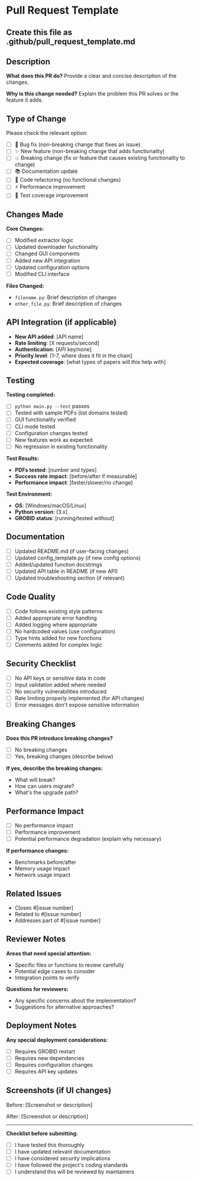 # Pull Request Template

## Create this file as .github/pull_request_template.md


## Description

**What does this PR do?**
Provide a clear and concise description of the changes.

**Why is this change needed?**
Explain the problem this PR solves or the feature it adds.

## Type of Change

Please check the relevant option:

- [ ] 🐛 Bug fix (non-breaking change that fixes an issue)
- [ ] ✨ New feature (non-breaking change that adds functionality)  
- [ ] 💥 Breaking change (fix or feature that causes existing functionality to change)
- [ ] 📚 Documentation update
- [ ] 🔧 Code refactoring (no functional changes)
- [ ] ⚡ Performance improvement
- [ ] 🧪 Test coverage improvement

## Changes Made

**Core Changes:**
- [ ] Modified extractor logic
- [ ] Updated downloader functionality
- [ ] Changed GUI components
- [ ] Added new API integration
- [ ] Updated configuration options
- [ ] Modified CLI interface

**Files Changed:**
- `filename.py`: Brief description of changes
- `other_file.py`: Brief description of changes

## API Integration (if applicable)

- **New API added**: [API name]
- **Rate limiting**: [X requests/second]
- **Authentication**: [API key/none]
- **Priority level**: [1-7, where does it fit in the chain]
- **Expected coverage**: [what types of papers will this help with]

## Testing

**Testing completed:**
- [ ] `python main.py --test` passes
- [ ] Tested with sample PDFs (list domains tested)
- [ ] GUI functionality verified
- [ ] CLI mode tested
- [ ] Configuration changes tested
- [ ] New features work as expected
- [ ] No regression in existing functionality

**Test Results:**
- **PDFs tested**: [number and types]
- **Success rate impact**: [before/after if measurable]
- **Performance impact**: [faster/slower/no change]

**Test Environment:**
- **OS**: [Windows/macOS/Linux]
- **Python version**: [3.x]
- **GROBID status**: [running/tested without]

## Documentation

- [ ] Updated README.md (if user-facing changes)
- [ ] Updated config_template.py (if new config options)
- [ ] Added/updated function docstrings
- [ ] Updated API table in README (if new API)
- [ ] Updated troubleshooting section (if relevant)

## Code Quality

- [ ] Code follows existing style patterns
- [ ] Added appropriate error handling
- [ ] Added logging where appropriate
- [ ] No hardcoded values (use configuration)
- [ ] Type hints added for new functions
- [ ] Comments added for complex logic

## Security Checklist

- [ ] No API keys or sensitive data in code
- [ ] Input validation added where needed
- [ ] No security vulnerabilities introduced
- [ ] Rate limiting properly implemented (for API changes)
- [ ] Error messages don't expose sensitive information

## Breaking Changes

**Does this PR introduce breaking changes?**
- [ ] No breaking changes
- [ ] Yes, breaking changes (describe below)

**If yes, describe the breaking changes:**
- What will break?
- How can users migrate?
- What's the upgrade path?

## Performance Impact

- [ ] No performance impact
- [ ] Performance improvement
- [ ] Potential performance degradation (explain why necessary)

**If performance changes:**
- Benchmarks before/after
- Memory usage impact
- Network usage impact

## Related Issues

- Closes #[issue number]
- Related to #[issue number]
- Addresses part of #[issue number]

## Reviewer Notes

**Areas that need special attention:**
- Specific files or functions to review carefully
- Potential edge cases to consider
- Integration points to verify

**Questions for reviewers:**
- Any specific concerns about the implementation?
- Suggestions for alternative approaches?

## Deployment Notes

**Any special deployment considerations:**
- [ ] Requires GROBID restart
- [ ] Requires new dependencies
- [ ] Requires configuration changes
- [ ] Requires API key updates

## Screenshots (if UI changes)

Before:
[Screenshot or description]

After:
[Screenshot or description]

---

**Checklist before submitting:**
- [ ] I have tested this thoroughly
- [ ] I have updated relevant documentation  
- [ ] I have considered security implications
- [ ] I have followed the project's coding standards
- [ ] I understand this will be reviewed by maintainers
```
